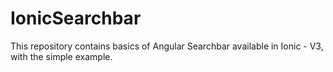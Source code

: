# IonicSearchbar
This repository contains basics of Angular Searchbar available in Ionic - V3, with the simple example.
